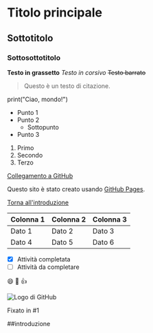 

# Titolo principale
## Sottotitolo
### Sottosottotitolo



**Testo in grassetto**
*Testo in corsivo*
~~Testo barrato~~

> Questo è un testo di citazione.

print("Ciao, mondo!")

- Punto 1
- Punto 2
  - Sottopunto
- Punto 3

1. Primo
2. Secondo
3. Terzo

[Collegamento a GitHub](https://github.com)


Questo sito è stato creato usando [GitHub Pages](https://pages.github.com/).

[Torna all'introduzione](#introduzione)



| Colonna 1 | Colonna 2 | Colonna 3 |
| --------- | --------- | --------- |
| Dato 1    | Dato 2    | Dato 3    |
| Dato 4    | Dato 5    | Dato 6    |

- [x] Attività completata
- [ ] Attività da completare

:smile: :rocket: :+1:

![Logo di GitHub](https://github.githubassets.com/images/modules/logos_page/GitHub-Mark.png)



Fixato in #1

##introduzione

